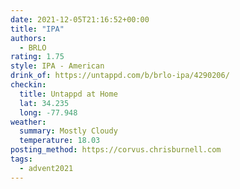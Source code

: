 ```yaml
---
date: 2021-12-05T21:16:52+00:00
title: "IPA"
authors:
  - BRLO
rating: 1.75
style: IPA - American
drink_of: https://untappd.com/b/brlo-ipa/4290206/
checkin:
  title: Untappd at Home
  lat: 34.235
  long: -77.948
weather:
  summary: Mostly Cloudy
  temperature: 18.03
posting_method: https://corvus.chrisburnell.com
tags:
  - advent2021
---
```

